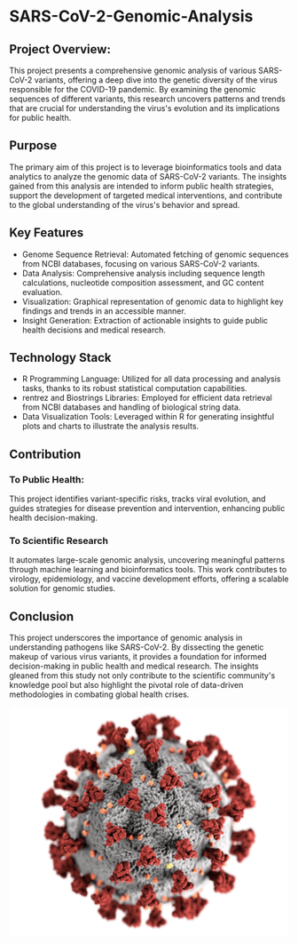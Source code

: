 # SARS-CoV-2-Genomic-Analysis

## Project Overview: 

This project presents a comprehensive genomic analysis of various SARS-CoV-2 variants, offering a deep dive into the genetic diversity of the virus responsible for the COVID-19 pandemic. By examining the genomic sequences of different variants, this research uncovers patterns and trends that are crucial for understanding the virus's evolution and its implications for public health.

## Purpose

The primary aim of this project is to leverage bioinformatics tools and data analytics to analyze the genomic data of SARS-CoV-2 variants. The insights gained from this analysis are intended to inform public health strategies, support the development of targeted medical interventions, and contribute to the global understanding of the virus's behavior and spread.

## Key Features

* Genome Sequence Retrieval: Automated fetching of genomic sequences from NCBI databases, focusing on various SARS-CoV-2 variants.
* Data Analysis: Comprehensive analysis including sequence length calculations, nucleotide composition assessment, and GC content evaluation.
* Visualization: Graphical representation of genomic data to highlight key findings and trends in an accessible manner.
* Insight Generation: Extraction of actionable insights to guide public health decisions and medical research.

## Technology Stack

* R Programming Language: Utilized for all data processing and analysis tasks, thanks to its robust statistical computation capabilities.
* rentrez and Biostrings Libraries: Employed for efficient data retrieval from NCBI databases and handling of biological string data.
* Data Visualization Tools: Leveraged within R for generating insightful plots and charts to illustrate the analysis results.

## Contribution

### To Public Health:
This project identifies variant-specific risks, tracks viral evolution, and guides strategies for disease prevention and intervention, enhancing public health decision-making.

### To Scientific Research
It automates large-scale genomic analysis, uncovering meaningful patterns through machine learning and bioinformatics tools. This work contributes to virology, epidemiology, and vaccine development efforts, offering a scalable solution for genomic studies.


## Conclusion

This project underscores the importance of genomic analysis in understanding pathogens like SARS-CoV-2. By dissecting the genetic makeup of various virus variants, it provides a foundation for informed decision-making in public health and medical research. The insights gleaned from this study not only contribute to the scientific community's knowledge pool but also highlight the pivotal role of data-driven methodologies in combating global health crises.

![WEB_PAGE](covid.jpg)






